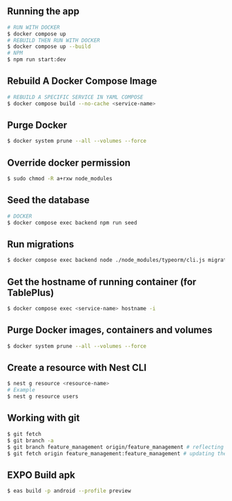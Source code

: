 ## Running the app

```bash
# RUN WITH DOCKER
$ docker compose up
# REBUILD THEN RUN WITH DOCKER
$ docker compose up --build
# NPM
$ npm run start:dev
```

## Rebuild A Docker Compose Image

```bash
# REBUILD A SPECIFIC SERVICE IN YAML COMPOSE
$ docker compose build --no-cache <service-name>
```

## Purge Docker

```bash
$ docker system prune --all --volumes --force
```

## Override docker permission

```bash
$ sudo chmod -R a+rxw node_modules
```

## Seed the database

```bash
# DOCKER
$ docker compose exec backend npm run seed
```

## Run migrations

```bash
$ docker compose exec backend node ./node_modules/typeorm/cli.js migration:run --dataSource ./dist/database/data-source.js
```

## Get the hostname of running container (for TablePlus)

```bash
$ docker compose exec <service-name> hostname -i
```

## Purge Docker images, containers and volumes

```bash
$ docker system prune --all --volumes --force
```

## Create a resource with Nest CLI

```bash
$ nest g resource <resource-name>
# Example
$ nest g resource users
```

## Working with git

```bash
$ git fetch
$ git branch -a
$ git branch feature_management origin/feature_management # reflecting the remote branch for the first time
$ git fetch origin feature_management:feature_management # updating the remote brach
```

## EXPO Build apk

```bash
$ eas build -p android --profile preview
```
